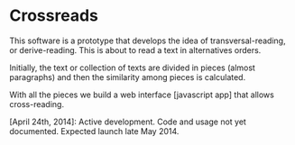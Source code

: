 Crossreads 
==========

This software is a prototype that develops the idea of transversal-reading, or  derive-reading. This is about to read a text in  alternatives orders. 

Initially, the text or collection of texts are divided in pieces (almost paragraphs) and then the similarity among pieces is calculated.

With all the pieces we build a web interface [javascript app] that allows cross-reading.

[April 24th, 2014]: Active development. Code and usage not yet documented.  Expected launch late May 2014.




